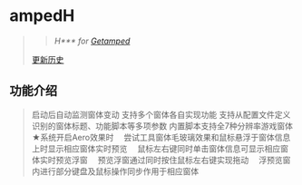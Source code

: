 # ampedH
>>*H\*\*\* for [Getamped](http://bfo.sdo.com/)*
>
>[更新历史](WHATSNEW.md)
## 功能介绍
> 启动后自动监测窗体变动
> 支持多个窗体各自实现功能
> 支持从配置文件定义识别的窗体标题、功能脚本等多项参数
> 内置脚本支持全7种分辨率游戏窗体
> ★系统开启Aero效果时
> 　尝试工具窗体毛玻璃效果和鼠标悬浮于窗体信息上时显示相应窗体实时预览
> 　鼠标左右键同时单击窗体信息可显示相应窗体实时预览浮窗
> 　预览浮窗通过同时按住鼠标左右键实现拖动
> 　浮预览窗内进行部分键盘及鼠标操作同步作用于相应窗体
